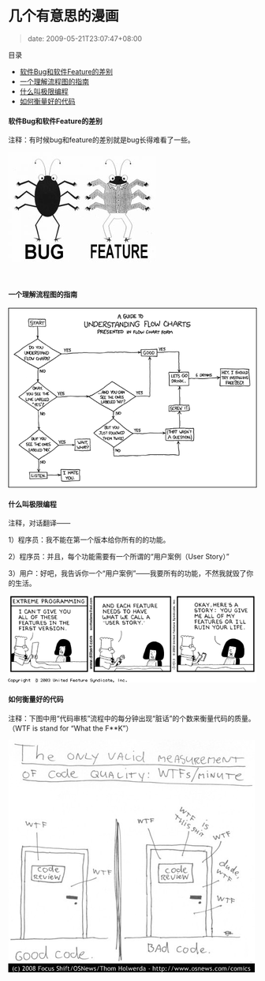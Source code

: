 # 几个有意思的漫画
>date: 2009-05-21T23:07:47+08:00





目录



* [软件Bug和软件Feature的差别](#%E8%BD%AF%E4%BB%B6Bug%E5%92%8C%E8%BD%AF%E4%BB%B6Feature%E7%9A%84%E5%B7%AE%E5%88%AB "软件Bug和软件Feature的差别")
* [一个理解流程图的指南](#%E4%B8%80%E4%B8%AA%E7%90%86%E8%A7%A3%E6%B5%81%E7%A8%8B%E5%9B%BE%E7%9A%84%E6%8C%87%E5%8D%97 "一个理解流程图的指南")
* [什么叫极限编程](#%E4%BB%80%E4%B9%88%E5%8F%AB%E6%9E%81%E9%99%90%E7%BC%96%E7%A8%8B "什么叫极限编程")
* [如何衡量好的代码](#%E5%A6%82%E4%BD%95%E8%A1%A1%E9%87%8F%E5%A5%BD%E7%9A%84%E4%BB%A3%E7%A0%81 "如何衡量好的代码")

#### 软件Bug和软件Feature的差别


注释：有时候bug和feature的差别就是bug长得难看了一些。


[![bug-feature](/assets/images/coolshell.cn/wp-content/uploads/2009/05/bug-feature-300x225.jpg "bug-feature")](https://coolshell.cn/wp-content/uploads/2009/05/bug-feature.jpg)



 


#### 一个理解流程图的指南


[![flow_charts](/assets/images/coolshell.cn/wp-content/uploads/2009/05/flow_charts.png "flow_charts")](/assets/images/coolshell.cn/wp-content/uploads/2009/05/flow_charts.png)


#### 什么叫极限编程


注释，对话翻译——


1）程序员：我不能在第一个版本给你所有的的功能。  

2）程序员：并且，每个功能需要有一个所谓的“用户案例（User Story）”  

3）用户：好吧，我告诉你一个“用户案例”——我要所有的功能，不然我就毁了你的生活。


[![extreme-programming](/assets/images/coolshell.cn/wp-content/uploads/2009/05/extreme-programming.gif "extreme-programming")](/assets/images/coolshell.cn/wp-content/uploads/2009/05/extreme-programming.gif)



#### 如何衡量好的代码


注释：下图中用“代码审核”流程中的每分钟出现“脏话”的个数来衡量代码的质量。（WTF is stand for “What the F\*\*K”）


[![measurement-of-code-quality](/assets/images/coolshell.cn/wp-content/uploads/2009/05/measurement-of-code-quality.jpg "measurement-of-code-quality")](/assets/images/coolshell.cn/wp-content/uploads/2009/05/measurement-of-code-quality.jpg)


